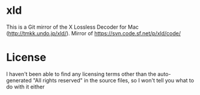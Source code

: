 # xld
This is a Git mirror of the X Lossless Decoder for Mac (http://tmkk.undo.jp/xld/). Mirror of https://svn.code.sf.net/p/xld/code/

# License
I haven't been able to find any licensing terms other than the auto-generated "All rights reserved" in the source files, so I won't tell you what to do with it either
